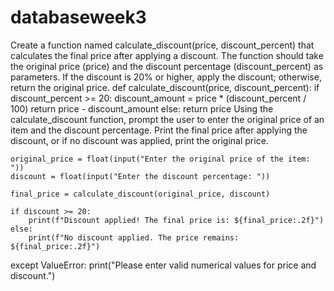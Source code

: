 # databaseweek3
Create a function named calculate_discount(price, discount_percent) that calculates the final price after applying a discount. The function should take the original price (price) and the discount percentage (discount_percent) as parameters. If the discount is 20% or higher, apply the discount; otherwise, return the original price.
def calculate_discount(price, discount_percent):
    if discount_percent >= 20:
        discount_amount = price * (discount_percent / 100)
        return price - discount_amount
    else:
        return price
Using the calculate_discount function, prompt the user to enter the original price of an item and the discount percentage. Print the final price after applying the discount, or if no discount was applied, print the original price.

    original_price = float(input("Enter the original price of the item: "))
    discount = float(input("Enter the discount percentage: "))

    final_price = calculate_discount(original_price, discount)

    if discount >= 20:
        print(f"Discount applied! The final price is: ${final_price:.2f}")
    else:
        print(f"No discount applied. The price remains: ${final_price:.2f}")

except ValueError:
    print("Please enter valid numerical values for price and discount.")

